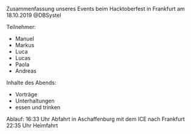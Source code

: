 Zusammenfassung unseres Events beim Hacktoberfest in Frankfurt am 18.10.2019 @DBSystel

Teilnehmer:
- Manuel
- Markus
- Luca
- Lucas
- Paola
- Andreas


Inhalte des Abends:
- Vorträge
- Unterhaltungen
- essen und trinken


Ablauf:
16:33 Uhr Abfahrt in Aschaffenburg mit dem ICE nach Frankfurt
22:35 Uhr Heimfahrt
